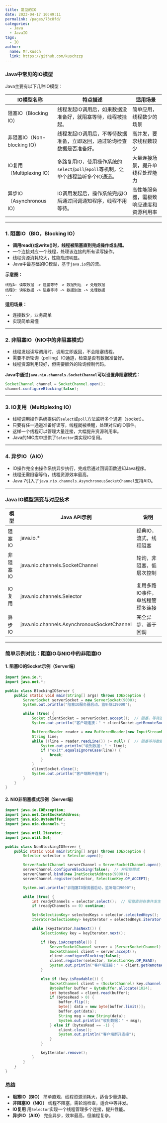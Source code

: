 ```yaml
---
title: 常见的IO
date: 2023-04-17 10:49:11
permalink: /pages/73c8fd/
categories:
  - Java
  - JavaIO
tags:
  - IO
author: 
  name: Mr.Kusch
  link: https://github.com/kuschzzp
---
```


### Java中常见的IO模型

Java主要有以下几种IO模型：

| IO模型名称                 | 特点描述                                                    | 适用场景                 |
| ---------------------- | ------------------------------------------------------- | -------------------- |
| 阻塞IO（Blocking IO）      | 线程发起IO调用后，如果数据没准备好，就阻塞等待，线程被挂起。                         | 简单应用，线程数少的场景         |
| 非阻塞IO（Non-blocking IO） | 线程发起IO调用后，不等待数据准备，立即返回，通过轮询检查数据是否准备好。                   | 高并发，要求线程数较少          |
| IO复用（Multiplexing IO）  | 多路复用IO，使用操作系统的`select`/`poll`/`epoll`等机制，让单个线程监听多个IO通道。 | 大量连接场景，提升单线程处理能力     |
| 异步IO（Asynchronous IO）  | IO调用发起后，操作系统完成IO后通过回调通知程序，线程不用等待。                       | 高性能服务器，需极致响应速度和资源利用率 |

---

### 1. 阻塞IO（BIO，Blocking IO）

* **调用read()或write()时，线程被阻塞直到完成操作或出错。**
* 一个连接对应一个线程，处理该连接的所有读写操作。
* 线程资源消耗较大，性能瓶颈明显。
* Java中最基础的IO模型，基于`java.io`包的流。

**示意图：**

```
线程A: 读取数据 -> 阻塞等待 -> 数据到达 -> 处理数据
线程B: 读取数据 -> 阻塞等待 -> 数据到达 -> 处理数据
...
```

**适用场景：**

* 连接数少，业务简单
* 实现简单易懂

---

### 2. 非阻塞IO（NIO中的非阻塞模式）

* 线程发起读写调用时，调用立即返回，不会阻塞线程。
* 需要不断轮询（polling）IO通道，检查是否有数据准备好。
* 线程资源利用较好，但需要额外的轮询控制代码。

**Java中通过`java.nio.channels.SocketChannel`可以设置非阻塞模式：**

```java
SocketChannel channel = SocketChannel.open();
channel.configureBlocking(false);
```

---

### 3. IO复用（Multiplexing IO）

* 线程调用操作系统提供的`select`或`poll`方法监听多个通道（socket）。
* 只要有任一通道准备好读写，线程就被唤醒，处理对应的IO事件。
* 这样一个线程可以管理大量连接，大幅提升资源利用率。
* Java的NIO库中提供了`Selector`类实现IO复用。

---

### 4. 异步IO（AIO）

* IO操作完全由操作系统异步执行，完成后通过回调函数通知Java程序。
* 线程无需阻塞等待，线程资源效率最高。
* Java 7引入了`java.nio.channels.AsynchronousSocketChannel`支持AIO。

---

### Java IO模型演变与对应技术

| 模型    | Java API示例                                  | 说明                |
| ----- | ------------------------------------------- | ----------------- |
| 阻塞IO  | java.io.\*                                  | 经典IO，流式，线程阻塞      |
| 非阻塞IO | java.nio.channels.SocketChannel             | 轮询，非阻塞，低层次控制      |
| IO复用  | java.nio.channels.Selector                  | 复用多路IO事件，单线程管理多连接 |
| 异步IO  | java.nio.channels.AsynchronousSocketChannel | 完全异步，基于回调         |

---

### 简单示例对比：阻塞IO与NIO中的非阻塞IO

#### 1. 阻塞IO的Socket示例（Server端）

```java
import java.io.*;
import java.net.*;

public class BlockingIOServer {
    public static void main(String[] args) throws IOException {
        ServerSocket serverSocket = new ServerSocket(9000);
        System.out.println("阻塞IO服务器启动，监听端口9000");

        while (true) {
            Socket clientSocket = serverSocket.accept();  // 阻塞，等待连接
            System.out.println("客户端连接：" + clientSocket.getRemoteSocketAddress());

            BufferedReader reader = new BufferedReader(new InputStreamReader(clientSocket.getInputStream()));
            String line;
            while ((line = reader.readLine()) != null) {  // 阻塞等待数据
                System.out.println("收到数据: " + line);
                if ("exit".equalsIgnoreCase(line)) {
                    break;
                }
            }
            clientSocket.close();
            System.out.println("客户端断开连接");
        }
    }
}
```

#### 2. NIO非阻塞模式示例（Server端）

```java
import java.io.IOException;
import java.net.InetSocketAddress;
import java.nio.ByteBuffer;
import java.nio.channels.*;

import java.util.Iterator;
import java.util.Set;

public class NonBlockingIOServer {
    public static void main(String[] args) throws IOException {
        Selector selector = Selector.open();

        ServerSocketChannel serverChannel = ServerSocketChannel.open();
        serverChannel.configureBlocking(false);  // 非阻塞模式
        serverChannel.bind(new InetSocketAddress(9000));
        serverChannel.register(selector, SelectionKey.OP_ACCEPT);

        System.out.println("非阻塞IO服务器启动，监听端口9000");

        while (true) {
            int readyChannels = selector.select();  // 阻塞直到有事件发生
            if (readyChannels == 0) continue;

            Set<SelectionKey> selectedKeys = selector.selectedKeys();
            Iterator<SelectionKey> keyIterator = selectedKeys.iterator();

            while (keyIterator.hasNext()) {
                SelectionKey key = keyIterator.next();

                if (key.isAcceptable()) {
                    ServerSocketChannel server = (ServerSocketChannel) key.channel();
                    SocketChannel client = server.accept();
                    client.configureBlocking(false);
                    client.register(selector, SelectionKey.OP_READ);
                    System.out.println("客户端连接：" + client.getRemoteAddress());
                }

                else if (key.isReadable()) {
                    SocketChannel client = (SocketChannel) key.channel();
                    ByteBuffer buffer = ByteBuffer.allocate(1024);
                    int bytesRead = client.read(buffer);
                    if (bytesRead > 0) {
                        buffer.flip();
                        byte[] data = new byte[buffer.limit()];
                        buffer.get(data);
                        String msg = new String(data);
                        System.out.println("收到数据：" + msg);
                    } else if (bytesRead == -1) {
                        client.close();
                        System.out.println("客户端断开连接");
                    }
                }

                keyIterator.remove();
            }
        }
    }
}
```


### 总结

* **阻塞IO（BIO）** 简单直观，线程资源消耗大，适合少量连接。
* **非阻塞IO（NIO）** 线程不阻塞，需轮询检查，适合中等并发。
* **IO复用** 用`Selector`实现一个线程管理多个连接，提升性能。
* **异步IO（AIO）** 完全异步，效率最高，但编程复杂。
